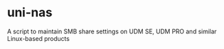 # uni-nas
A script to maintain SMB share settings on UDM SE, UDM PRO and similar Linux-based products
